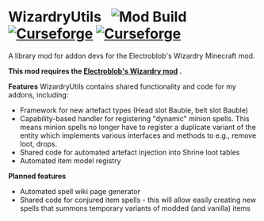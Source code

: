 
# WizardryUtils &nbsp; ![Mod Build](https://github.com/WinDanesz/WizardryUtils/workflows/Mod%20Build/badge.svg) [![Curseforge](http://cf.way2muchnoise.eu/358124.svg)](https://www.curseforge.com/minecraft/mc-mods/wizardryutils) [![Curseforge](http://cf.way2muchnoise.eu/versions/358124.svg)](http://www.curseforge.com/minecraft/mc-mods/wizardryutils/files)
A library mod for addon devs for the Electroblob's Wizardry Minecraft mod.

**This mod requires the [Electroblob's Wizardry mod](https://www.curseforge.com/minecraft/mc-mods/electroblobs-wizardry) .**

**Features**
WizardryUtils contains shared functionality and code for my addons, including:
- Framework for new artefact types (Head slot Bauble, belt slot Bauble)
- Capability-based handler for registering "dynamic" minion spells. This means minion spells no longer have to register a duplicate variant of the entity which
  implements various interfaces and methods to e.g., remove loot, drops.
- Shared code for automated artefact injection into Shrine loot tables
- Automated item model registry

**Planned features**
- Automated spell wiki page generator
- Shared code for conjured item spells - this will allow easily creating new spells that summons temporary variants of modded (and vanilla) items